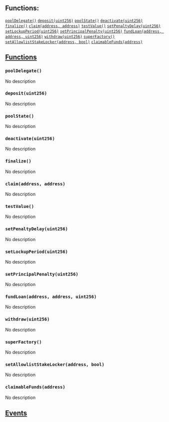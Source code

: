 

## Functions:
[`poolDelegate()`](#IPool-poolDelegate--)
[`deposit(uint256)`](#IPool-deposit-uint256-)
[`poolState()`](#IPool-poolState--)
[`deactivate(uint256)`](#IPool-deactivate-uint256-)
[`finalize()`](#IPool-finalize--)
[`claim(address, address)`](#IPool-claim-address-address-)
[`testValue()`](#IPool-testValue--)
[`setPenaltyDelay(uint256)`](#IPool-setPenaltyDelay-uint256-)
[`setLockupPeriod(uint256)`](#IPool-setLockupPeriod-uint256-)
[`setPrincipalPenalty(uint256)`](#IPool-setPrincipalPenalty-uint256-)
[`fundLoan(address, address, uint256)`](#IPool-fundLoan-address-address-uint256-)
[`withdraw(uint256)`](#IPool-withdraw-uint256-)
[`superFactory()`](#IPool-superFactory--)
[`setAllowlistStakeLocker(address, bool)`](#IPool-setAllowlistStakeLocker-address-bool-)
[`claimableFunds(address)`](#IPool-claimableFunds-address-)


## <u>Functions</u>

### `poolDelegate()`
No description

### `deposit(uint256)`
No description

### `poolState()`
No description

### `deactivate(uint256)`
No description

### `finalize()`
No description

### `claim(address, address)`
No description

### `testValue()`
No description

### `setPenaltyDelay(uint256)`
No description

### `setLockupPeriod(uint256)`
No description

### `setPrincipalPenalty(uint256)`
No description

### `fundLoan(address, address, uint256)`
No description

### `withdraw(uint256)`
No description

### `superFactory()`
No description

### `setAllowlistStakeLocker(address, bool)`
No description

### `claimableFunds(address)`
No description

## <u>Events</u>
